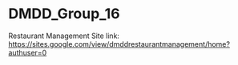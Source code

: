 # DMDD_Group_16

Restaurant Management Site link:
https://sites.google.com/view/dmddrestaurantmanagement/home?authuser=0
